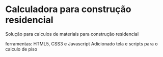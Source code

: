 # Calculadora para construção residencial
Solução para calculos de materiais para construção residencial

ferramentas: HTML5, CSS3 e Javascript
Adicionado tela e scripts para o calculo de piso
